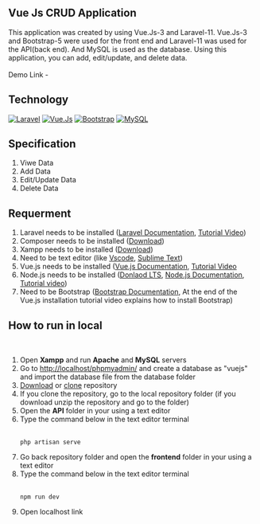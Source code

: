 Vue Js CRUD Application
---
This application was created by using Vue.Js-3 and Laravel-11. Vue.Js-3 and Bootstrap-5 were used for the front end and Laravel-11 was used for the API(back end). And MySQL is used as the database. Using this application, you can add, edit/update, and delete data.<br><br>
Demo Link - 

Technology
---
<a href="https://laravel.com/"><img alt="Laravel" src="https://img.shields.io/badge/Laravel-orange.svg?logo=laravel&logoColor=white"></a>
<a href="https://vuejs.org/"><img alt="Vue.Js" src="https://img.shields.io/badge/Vue.js-35495E?&logo=vuedotjs&logoColor=4FC08D"></a>
<a href="https://getbootstrap.com/"><img alt="Bootstrap" src="https://img.shields.io/badge/Bootstrap-8311f9.svg?logo=bootstrap&logoColor=white"></a>
<a href="https://www.mysql.com/"><img alt="MySQL" src="https://img.shields.io/badge/MySQL-blue.svg?logo=mysql&logoColor=white"></a>

Specification
---
<ol>
  <li>Viwe Data</li>
  <li>Add Data</li>
  <li>Edit/Update Data</li>
  <li>Delete Data</li>
</ol>

Requerment
---
<ol>
  <li>Laravel needs to be installed (<a href="https://laravel.com/docs/11.x/installation">Laravel Documentation</a>, <a href="https://www.youtube.com/watch?v=yFFXPAOvIic">Tutorial Video</a>)</li>
  <li>Composer needs to be installed (<a href="https://getcomposer.org/download/">Download</a>)</li>
  <li>Xampp needs to be installed (<a href="https://www.apachefriends.org/index.html">Download</a>)</li>
  <li>Need to be text editor (like <a href="https://code.visualstudio.com/download">Vscode</a>, <a href="https://www.sublimetext.com/3">Sublime Text</a>)</li>
  <li>Vue.js needs to be installed (<a href="https://vuejs.org/guide/quick-start.html">Vue.js Documentation</a>, <a href="https://youtu.be/cgDrpvOr4ec?si=agn7aNS3oqJUV1hN">Tutorial Video</a></li>
  <li>Node.js needs to be installed (<a href="https://nodejs.org/en">Donlaod LTS</a>, <a href="https://nodejs.org/docs/latest/api/">Node.js Documentation</a>, <a href="https://www.youtube.com/watch?v=J8ZPZq_34aY">Tutorial video</a>)</li>
  <li>Need to be Bootstrap (<a href="https://getbootstrap.com/docs/5.3/getting-started/download/">Bootstrap Documentation</a>, At the end of the Vue.js installation tutorial video explains how to install Bootstrap)</li>
</ol>

How to run in local
---
<br>
<ol>
  <li>Open <b>Xampp</b> and run <b>Apache</b> and <b>MySQL</b> servers</li>
  <li>Go to <a href="http://localhost/phpmyadmin/">http://localhost/phpmyadmin/</a> and create a database as "vuejs" and import the database file from the database folder</li>
  <li><a href="https://github.com/HasanChinthaka/Vue_JS_CRUD_APP/archive/refs/heads/main.zip">Download</a> or <a href="https://github.com/HasanChinthaka/Vue_JS_CRUD_APP.git">clone</a> repository</li>
  <li>If you clone the repository, go to the local repository folder (if you download unzip the repository and go to the folder)</li>
  <li>Open the <b>API</b> folder in your using a text editor</li>
  <li>Type the command below in the text editor terminal</li><br>
  
```
php artisan serve
```
  <li>Go back repository folder and open the <b>frontend</b> folder in your using a text editor</li>
  <li>Type the command below in the text editor terminal</li><br>

  ```
npm run dev
```
  <li>Open localhost link</li>
</ol>
